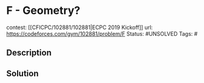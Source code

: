 # F - Geometry?

contest: [[CFICPC/102881/102881|ECPC 2019 Kickoff]]
url: https://codeforces.com/gym/102881/problem/F
Status: #UNSOLVED
Tags: #

## Description

## Solution


